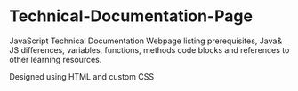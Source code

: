 # Technical-Documentation-Page

JavaScript Technical Documentation Webpage listing prerequisites, Java& JS differences, variables, functions, methods code blocks and references to other learning resources.

Designed using HTML and custom CSS
